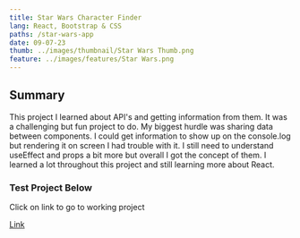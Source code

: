 ```yaml
---
title: Star Wars Character Finder
lang: React, Bootstrap & CSS
paths: /star-wars-app
date: 09-07-23
thumb: ../images/thumbnail/Star Wars Thumb.png
feature: ../images/features/Star Wars.png
---
```


## Summary

This project I learned about API's and getting information from them. It was a challenging but fun project to do. My biggest hurdle was sharing data between components. I could get information to show up on the console.log but rendering it on screen I had trouble with it. I still need to understand useEffect and props a bit more but overall I got the concept of them. I learned a lot throughout this project and still learning more about React.

### **Test Project Below**

Click on link to go to working project

[Link](https://starwars-app-3f5084ab17fb.herokuapp.com/)